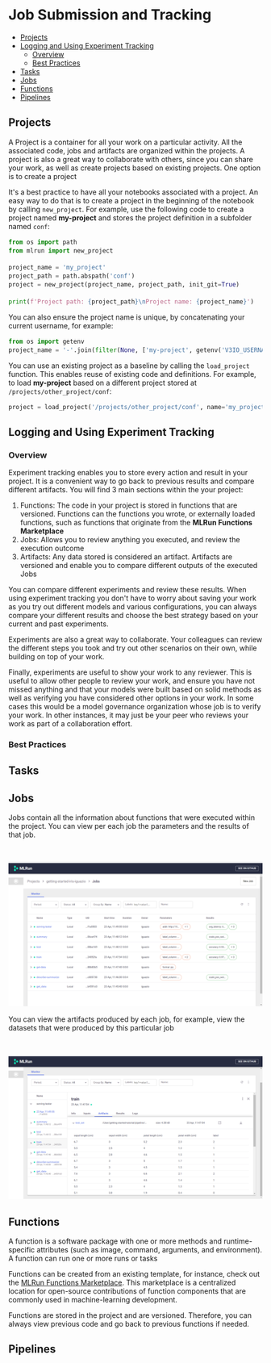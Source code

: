 # Job Submission and Tracking  <!-- omit in toc -->

- [Projects](#projects)
- [Logging and Using Experiment Tracking](#logging-and-using-experiment-tracking)
  - [Overview](#overview)
  - [Best Practices](#best-practices)
- [Tasks](#tasks)
- [Jobs](#jobs)
- [Functions](#functions)
- [Pipelines](#pipelines)

## Projects
A Project is a container for all your work on a particular activity. All the associated code, jobs and artifacts are organized within the projects. A project is also a great way to collaborate with others, since you can share your work, as well as create projects based on existing projects.
One option is to create a project

It's a best practice to have all your notebooks associated with a project. An easy way to do that is to create a project in the beginning of the notebook by calling `new_project`. For example, use the following code to create a project named **my-project** and stores the project definition in a subfolder named `conf`:

```python
from os import path
from mlrun import new_project

project_name = 'my_project'
project_path = path.abspath('conf')
project = new_project(project_name, project_path, init_git=True)

print(f'Project path: {project_path}\nProject name: {project_name}')
```

You can also ensure the project name is unique, by concatenating your current username, for example:

```python
from os import getenv
project_name = '-'.join(filter(None, ['my-project', getenv('V3IO_USERNAME', None)]))
```

You can use an existing project as a baseline by calling the `load_project` function. This enables reuse of existing code and definitions. For example, to load **my-project** based on a different project stored at `/projects/other_project/conf`:

```python
project = load_project('/projects/other_project/conf', name='my_project')
```

##  Logging and Using Experiment Tracking
### Overview
Experiment tracking enables you to store every action and result in your project. It is a convenient way to go back to previous results and compare different artifacts. You will find 3 main sections within the your project:
1. Functions: The code in your project is stored in functions that are versioned. Functions can the functions you wrote, or externally loaded functions, such as functions that originate from the **MLRun Functions Marketplace**
2. Jobs: Allows you to review anything you executed, and review the execution outcome
3. Artifacts: Any data stored is considered an artifact. Artifacts are versioned and enable you to compare different outputs of the executed Jobs

You can compare different experiments and review these results. When using experiment tracking you don't have to worry about saving your work as you try out different models and various configurations, you can always compare your different results and choose the best strategy based on your current and past experiments.

Experiments are also a great way to collaborate. Your colleagues can review the different steps you took and try out other scenarios on their own, while building on top of your work.

Finally, experiments are useful to show your work to any reviewer. This is useful to allow other people to review your work, and ensure you have not missed anything and that your models were built based on solid methods as well as verifying you have considered other options in your work. In some cases this would be a model governance organization whose job is to verify your work. In other instances, it may just be your peer who reviews your work as part of a collaboration effort.

### Best Practices

## Tasks

## Jobs

Jobs contain all the information about functions that were executed within the project. You can view per each job the parameters and the results of that job.

<br><br>
<img src="_static/images/project-jobs.png" alt="projects-jobs" width="800"/>

You can view the artifacts produced by each job, for example, view the datasets that were produced by this particular job

<br><br>
<img src="_static/images/project-jobs-train-artifacts-test_set.png" alt="project-jobs-train-artifacts-test_set" width="800"/>

## Functions

A function is a software package with one or more methods and runtime-specific attributes (such as image, command, arguments, and environment). A function can run one or more runs or tasks

Functions can be created from an existing template, for instance, check out the [MLRun Functions Marketplace](https://github.com/mlrun/functions). This marketplace is a centralized location for open-source contributions of function components that are commonly used in machine-learning development.

Functions are stored in the project and are versioned. Therefore, you can always view previous code and go back to previous functions if needed.

## Pipelines

